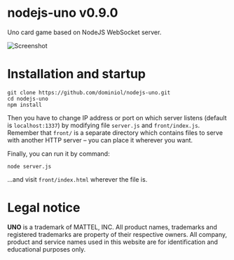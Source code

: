 # nodejs-uno v0.9.0
Uno card game based on NodeJS WebSocket server.

![Screenshot](https://i.imgur.com/zR1EbbT.png)

# Installation and startup
```
git clone https://github.com/dominiol/nodejs-uno.git
cd nodejs-uno
npm install
```
Then you have to change IP address or port on which server listens (default is `localhost:1337`) by modifying file `server.js` and `front/index.js`.
Remember that `front/` is a separate directory which contains files to serve with another HTTP server – you can place it wherever you want.

Finally, you can run it by command:
```
node server.js
```
...and visit `front/index.html` wherever the file is.

# Legal notice
**UNO** is a trademark of MATTEL, INC. All product names, trademarks and registered trademarks are property of their respective owners. All company, product and service names used in this website are for identification and educational purposes only.

